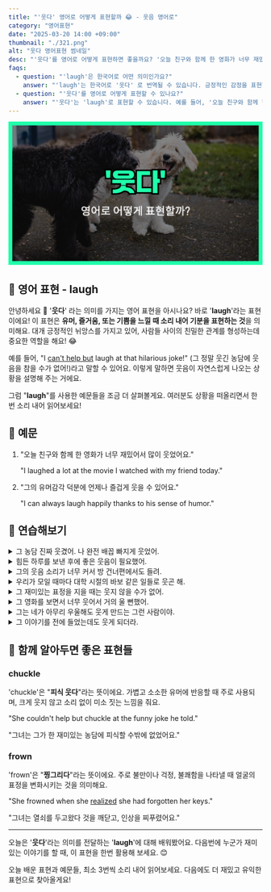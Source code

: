 ```yaml
---
title: "'웃다' 영어로 어떻게 표현할까 😂 - 웃음 영어로"
category: "영어표현"
date: "2025-03-20 14:00 +09:00"
thumbnail: "./321.png"
alt: "웃다 영어표현 썸네일"
desc: "'웃다'를 영어로 어떻게 표현하면 좋을까요? '오늘 친구와 함께 한 영화가 너무 재밌어서 많이 웃었어요.', '그의 유머감각 덕분에 언제나 즐겁게 웃을 수 있어요.' 등을 영어로 표현하는 법을 배워봅시다. 다양한 예문을 통해서 연습하고 본인의 표현으로 만들어 보세요."
faqs:
  - question: "'laugh'은 한국어로 어떤 의미인가요?"
    answer: "'laugh'는 한국어로 '웃다' 로 번역될 수 있습니다. 긍정적인 감정을 표현할 때 주로 사용해요."
  - question: "'웃다'를 영어로 어떻게 표현할 수 있나요?"
    answer: "'웃다'는 'laugh'로 표현할 수 있습니다. 예를 들어, '오늘 친구와 함께 한 영화가 너무 재밌어서 많이 웃었어요.'는 'I laughed a lot at the movie I watched with my friend today.'로 말할 수 있어요."
---
```


![웃다 영어표현 썸네일](./321.png)

## 🌟 영어 표현 - laugh

안녕하세요 👋 '**웃다**' 라는 의미를 가지는 영어 표현을 아시나요? 바로 '**laugh**'라는 표현이에요! 이 표현은 **유머, 즐거움, 또는 기쁨을 느낄 때 소리 내어 기분을 표현하는 것**을 의미해요. 대개 긍정적인 뉘앙스를 가지고 있어, 사람들 사이의 친밀한 관계를 형성하는데 중요한 역할을 해요! 😂

<script async src="https://pagead2.googlesyndication.com/pagead/js/adsbygoogle.js?client=ca-pub-1465612013356152"
     crossorigin="anonymous"></script>
<!-- engple-horizontal-ad -->

<ins class="adsbygoogle"
     style="display:block"
     data-ad-client="ca-pub-1465612013356152"
     data-ad-slot="2106896038"
     data-ad-format="auto"
     data-full-width-responsive="true"></ins>

<script>
     (adsbygoogle = window.adsbygoogle || []).push({});
</script>

예를 들어, "I [can't help but](/blog/어쩔-수-없이-할-수-밖에-없어-영어표현/) laugh at that hilarious joke!" (그 정말 웃긴 농담에 웃음을 참을 수가 없어!)라고 말할 수 있어요. 이렇게 말하면 웃음이 자연스럽게 나오는 상황을 설명해 주는 거에요.

그럼 "**laugh**"를 사용한 예문들을 조금 더 살펴볼게요. 여러분도 상황을 떠올리면서 한 번 소리 내어 읽어보세요!

## 📖 예문

1. "오늘 친구와 함께 한 영화가 너무 재밌어서 많이 웃었어요."

   "I laughed a lot at the movie I watched with my friend today."

2. "그의 유머감각 덕분에 언제나 즐겁게 웃을 수 있어요."

   "I can always laugh happily thanks to his sense of humor."

## 💬 연습해보기

<details>
<summary>그 농담 진짜 웃겼어. 나 완전 배꼽 빠지게 웃었어.</summary>
<span>That joke was hilarious; it made me laugh so much.</span>
</details>

<details>
<summary>힘든 하루를 보낸 후에 좋은 웃음이 필요했어.</summary>
<span>I needed a good laugh after such a long day at work.</span>
</details>

<details>
<summary>그의 웃음 소리가 너무 커서 방 건너편에서도 들려.</summary>
<span>His laugh is so <a href="/blog/in-english/311.loud/">loud</a>, you can hear it from across the room.</span>
</details>

<details>
<summary>우리가 모일 때마다 대학 시절의 바보 같은 일들로 웃곤 해.</summary>
<span>Every time we get together, we laugh at the stupid things we did in college.</span>
</details>

<details>
<summary>그 재미있는 표정을 지을 때는 웃지 않을 수가 없어.</summary>
<span><a href="/blog/in-english/111.hard-to/">It's hard to</a> not to laugh when he pulls those funny faces.</span>
</details>

<details>
<summary>그 영화를 보면서 너무 웃어서 거의 울 뻔했어.</summary>
<span>I laughed so hard I almost cried watching that movie.</span>
</details>

<details>
<summary>그는 네가 아무리 우울해도 웃게 만드는 그런 사람이야.</summary>
<span>He's the kind of guy who can make me laugh no matter how down I feel.</span>
</details>

<details>
<summary>그 이야기를 전에 들었는데도 웃게 되더라.</summary>
<span>I found myself laughing at the story even though I'd heard it before.</span>
</details>

## 🤝 함께 알아두면 좋은 표현들

### chuckle

'chuckle'은 "**피식 웃다**"라는 뜻이에요. 가볍고 소소한 유머에 반응할 때 주로 사용되며, 크게 웃지 않고 소리 없이 미소 짓는 느낌을 줘요.

"She couldn't help but chuckle at the funny joke he told."

"그녀는 그가 한 재미있는 농담에 피식할 수밖에 없었어요."

### frown

'frown'은 "**찡그리다**"라는 뜻이에요. 주로 불만이나 걱정, 불쾌함을 나타낼 때 얼굴의 표정을 변화시키는 것을 의미해요.

"She frowned when she [realized](/blog/in-english/166.realize/) she had forgotten her keys."

"그녀는 열쇠를 두고왔다 것을 깨닫고, 인상을 찌푸렸어요."

---

오늘은 '**웃다**'라는 의미를 전달하는 '**laugh**'에 대해 배워봤어요. 다음번에 누군가 재미있는 이야기를 할 때, 이 표현을 한번 활용해 보세요. 😊

오늘 배운 표현과 예문들, 최소 3번씩 소리 내어 읽어보세요. 다음에도 더 재밌고 유익한 표현으로 찾아올게요!
